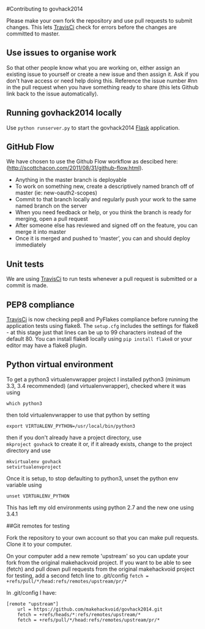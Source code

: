 #Contributing to govhack2014

Please make your own fork the repository and use pull requests to submit changes. This lets [TravisCi](https://travis-ci.org/makehackvoid/govhack2014) check for errors before the changes are committed to master.

## Use issues to organise work

So that other people know what you are working on, either assign an existing issue to yourself or create a new issue and then assign it. Ask if you don't have access or need help doing this. Reference the issue number #nn in the pull request when you have something ready to share (this lets Github link back to the issue automatically).

## Running govhack2014 locally

Use ```python runserver.py``` to start the govhack2014 [Flask](http://flask.pocoo.org) application.

## GitHub Flow

We have chosen to use the Github Flow workflow as descibed here: (http://scottchacon.com/2011/08/31/github-flow.html).

* Anything in the master branch is deployable
* To work on something new, create a descriptively named branch off of master (ie: new-oauth2-scopes)
* Commit to that branch locally and regularly push your work to the same named branch on the server
* When you need feedback or help, or you think the branch is ready for merging, open a pull request
* After someone else has reviewed and signed off on the feature, you can merge it into master
* Once it is merged and pushed to ‘master’, you can and should deploy immediately

## Unit tests

We are using [TravisCi](https://travis-ci.org/makehackvoid/govhack2014) to run tests whenever a pull request is submitted or a commit is made.

## PEP8 compliance

[TravisCi](https://travis-ci.org/makehackvoid/govhack2014) is now checking pep8 and PyFlakes compliance before running the application tests using flake8. The ```setup.cfg``` includes the settings for flake8 - at this stage just that lines can be up to 99 characters instead of the default 80. You can install flake8 locally using ```pip install flake8``` or your editor may have a flake8 plugin.

## Python virtual environment

To get a python3 virtualenvwrapper project I installed python3 (minimum 3.3, 3.4 recommended) (and virtualenvwrapper), checked where it was using

```which python3```

then told virtualenvwrapper to use that python by setting

```
export VIRTUALENV_PYTHON=/usr/local/bin/python3
```

then if you don't already have a project directory, use  
```mkproject govhack``` 
to create it or, if it already exists, change to the project directory and use

```
mkvirtualenv govhack
setvirtualenvproject
``` 

Once it is setup, to stop defaulting to python3, unset the python env variable using

```unset VIRTUALENV_PYTHON```

This has left my old environments using python 2.7 and the new one using 3.4.1

##Git remotes for testing

Fork the repository to your own account so that you can make pull requests. Clone it to your computer. 

On your computer add a new remote 'upstream' so you can update your fork from the original makehackvoid project. If you want to be able to see (fetch) and pull down pull requests from the original makehackvoid project for testing, add a second fetch line to .git/config
```fetch = +refs/pull/*/head:refs/remotes/upstream/pr/*```

In .git/config I have:

```
[remote "upstream"]
    url = https://github.com/makehackvoid/govhack2014.git
    fetch = +refs/heads/*:refs/remotes/upstream/*
    fetch = +refs/pull/*/head:refs/remotes/upstream/pr/*
```
